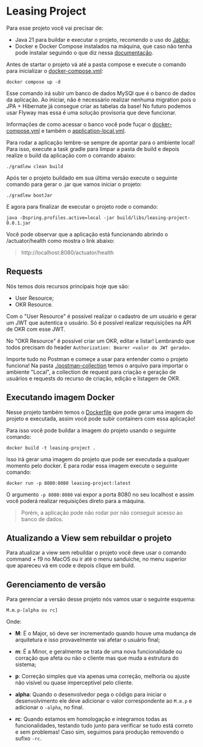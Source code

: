 # Leasing Project

Para esse projeto você vai precisar de:
- Java 21 para buildar e executar o projeto,
  recomendo o uso do [Jabba](https://github.com/shyiko/jabba);
- Docker e Docker Compose instalados na máquina,
  que caso não tenha pode instalar seguindo o que diz nessa [documentação](https://docs.docker.com/compose/install/).

Antes de startar o projeto vá até a pasta compose
e execute o comando para inicializar o [docker-compose.yml](docker-compose.yml):
```shell
docker compose up -d
```
Esse comando irá subir um banco de dados MySQl que é o banco de dados da aplicação.
Ao iniciar, não é necessário realizar nenhuma migration pois o JPA + Hibernate já
consegue criar as tabelas da base! No futuro podemos usar Flyway mas essa é uma
solução provisoria que deve funcionar.

Informações de como acessar o banco você pode fuçar o [docker-compose.yml](docker-compose.yml) e também
o [application-local.yml](src/main/resources/application-local.yml).

Para rodar a aplicação lembre-se sempre de apontar para o ambiente local!
Para isso, execute a task gradle para limpar a pasta de build e depois realize
o build da aplicação com o comando abaixo:
```shell
./gradlew clean build
```

Após ter o projeto buildado em sua última versão execute o seguinte comando para
gerar o .jar que vamos iniciar o projeto:
```shell
./gradlew bootJar
```
E agora para finalizar de executar o projeto rode o comando:
```shell
java -Dspring.profiles.active=local -jar build/libs/leasing-project-0.0.1.jar
```
Você pode observar que a aplicação está funcionando abrindo o /actuator/health como
mostra o link abaixo:
> http://localhost:8080/actuator/health

## Requests

Nós temos dois recursos principais hoje que são:
- User Resource;
- OKR Resource.

Com o "User Resource" é possível realizar o cadastro de um usuário e gerar um JWT
que autentica o usuário. Só é possível realizar requisições na API de OKR com esse
JWT.

No "OKR Resource" é possível criar um OKR, editar e listar!
Lembrando que todos precisam do header `Authorization: Bearer <valor do JWT gerado>`.

Importe tudo no Postman e começe a usar para entender como o projeto funciona!
Na pasta [./postman-collection](./postman-collection) temos o arquivo para importar
o ambiente "Local", a collection de request para criação e geração de usuários e requests
do recurso de criação, edição e listagem de OKR.

## Executando imagem Docker

Nesse projeto também temos o [Dockerfile](./Dockerfile) que pode gerar uma
imagem do projeto e executada, assim você pode subir containers com essa
aplicação!

Para isso você pode buildar a imagem do projeto usando o seguinte comando:
````shell
docker build -t leasing-project .
````

Isso irá gerar uma imagem do projeto que pode ser executada a qualquer momento
pelo docker.
E para rodar essa imagem execute o seguinte comando:
````shell
docker run -p 8080:8080 leasing-project:latest
````
O argumento `-p 8080:8080` vai expor a porta 8080 no seu localhost e assim você
poderá realizar requisições direto para a máquina.

> Porém, a aplicação pode não rodar por não conseguir acesso ao banco de dados.

## Atualizando a View sem rebuildar o projeto

Para atualizar a view sem rebuildar o projeto você deve usar o comando
command + f9 no MacOS ou ir até o menu sanduiche, no menu superior que
apareceu vá em code e depois clique em build.

## Gerenciamento de versão

Para gerenciar a versão desse projeto nós vamos usar o seguinte esquema:
```shell
M.m.p-[alpha ou rc]
```
Onde:
- **M**: É o Major, só deve ser incrementado quando houve uma mudança de
  arquitetura e isso provavelmente vai afetar o usuário final;
- **m**: É a Minor, e geralmente se trata de uma nova funcionalidade ou
  corração que afeta ou não o cliente mas que muda a estrutura do sistema;
- **p**: Correção simples que via apenas uma correção, melhoria ou ajuste
  não visível ou quase imperceptível pelo cliente.

- **alpha**: Quando o desenvolvedor pega o código para iniciar o
  desenvolvimento ele deve adicionar o valor correspondente ao
  `M.m.p` e adicionar o `-alpha`, no final.
- **rc**: Quando estamos em homologação e integramos todas as funcionalidades,
  testando tudo junto para verificar se tudo está correto e sem problemas! Caso
  sim, seguimos para produção removendo o sufixo `-rc`.
